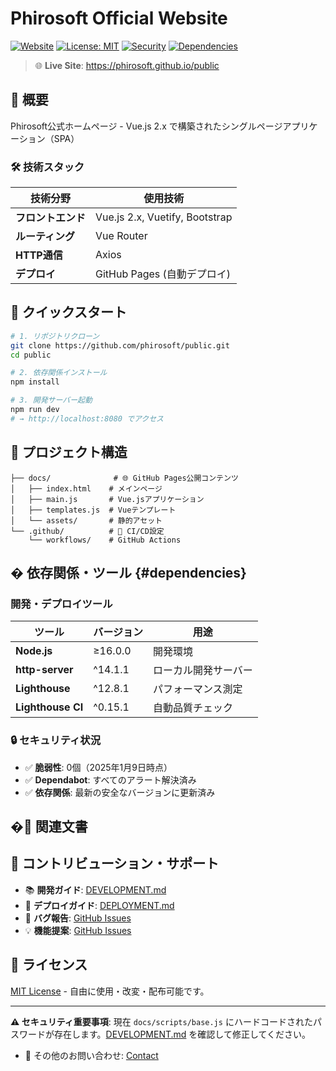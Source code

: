 # Phirosoft Official Website

[![Website](https://img.shields.io/website?url=https%3A//phirosoft.github.io/public)](https://phirosoft.github.io/public)
[![License: MIT](https://img.shields.io/badge/License-MIT-yellow.svg)](https://opensource.org/licenses/MIT)
[![Security](https://img.shields.io/badge/Security-Secure-green)](./DEVELOPMENT.md#セキュリティ)
[![Dependencies](https://img.shields.io/badge/Dependencies-Up_to_Date-brightgreen)](#dependencies)

> 🌐 **Live Site**: https://phirosoft.github.io/public

## 📖 概要

Phirosoft公式ホームページ - Vue.js 2.x で構築されたシングルページアプリケーション（SPA）

### 🛠️ 技術スタック

| 技術分野 | 使用技術 |
|---------|---------|
| **フロントエンド** | Vue.js 2.x, Vuetify, Bootstrap |
| **ルーティング** | Vue Router |
| **HTTP通信** | Axios |
| **デプロイ** | GitHub Pages (自動デプロイ) |

## 🚀 クイックスタート

```bash
# 1. リポジトリクローン
git clone https://github.com/phirosoft/public.git
cd public

# 2. 依存関係インストール
npm install

# 3. 開発サーバー起動
npm run dev
# → http://localhost:8080 でアクセス
```

## 📁 プロジェクト構造

```
├── docs/              # 🌐 GitHub Pages公開コンテンツ
│   ├── index.html    # メインページ
│   ├── main.js       # Vue.jsアプリケーション
│   ├── templates.js  # Vueテンプレート
│   └── assets/       # 静的アセット
└── .github/          # 🔧 CI/CD設定
    └── workflows/    # GitHub Actions
```

## � 依存関係・ツール {#dependencies}

### 開発・デプロイツール

| ツール | バージョン | 用途 |
|--------|------------|------|
| **Node.js** | ≥16.0.0 | 開発環境 |
| **http-server** | ^14.1.1 | ローカル開発サーバー |
| **Lighthouse** | ^12.8.1 | パフォーマンス測定 |
| **Lighthouse CI** | ^0.15.1 | 自動品質チェック |

### 🔒 セキュリティ状況

- ✅ **脆弱性**: 0個（2025年1月9日時点）
- ✅ **Dependabot**: すべてのアラート解決済み
- ✅ **依存関係**: 最新の安全なバージョンに更新済み

## �🔗 関連文書

## 🤝 コントリビューション・サポート

- 📚 **開発ガイド**: [DEVELOPMENT.md](./DEVELOPMENT.md)
- 🚀 **デプロイガイド**: [DEPLOYMENT.md](./DEPLOYMENT.md)
- 🐛 **バグ報告**: [GitHub Issues](https://github.com/phirosoft/public/issues)
- 💡 **機能提案**: [GitHub Issues](https://github.com/phirosoft/public/issues)

## 📄 ライセンス

[MIT License](./docs/LICENSE) - 自由に使用・改変・配布可能です。

---

**⚠️ セキュリティ重要事項**: 現在 `docs/scripts/base.js` にハードコードされたパスワードが存在します。[DEVELOPMENT.md](./DEVELOPMENT.md#セキュリティ) を確認して修正してください。

- 📧 その他のお問い合わせ: [Contact](https://phirosoft.github.io/public/#/about)

